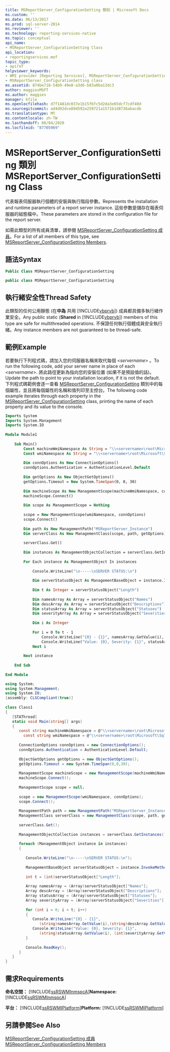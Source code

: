 ```yaml
---
title: MSReportServer_ConfigurationSetting 類別 | Microsoft Docs
ms.custom: ''
ms.date: 06/13/2017
ms.prod: sql-server-2014
ms.reviewer: ''
ms.technology: reporting-services-native
ms.topic: conceptual
api_name:
- MSReportServer_ConfigurationSetting Class
api_location:
- reportingservices.mof
topic_type:
- apiref
helpviewer_keywords:
- WMI provider [Reporting Services], MSReportServer_ConfigurationSetting class
- MSReportServer_ConfigurationSetting class
ms.assetid: 874be718-54b9-49e8-a3d6-b83a0ba13dc3
author: maggiesMSFT
ms.author: maggies
manager: kfile
ms.openlocfilehash: d7f1481dc037e1b15f6fc5d2da3e65dcf7cdf40d
ms.sourcegitcommit: ad4d92dce894592a259721a1571b1d8736abacdb
ms.translationtype: MT
ms.contentlocale: zh-TW
ms.lasthandoff: 08/04/2020
ms.locfileid: "87705969"
---
```

# <a name="msreportserver_configurationsetting-class"></a><span data-ttu-id="3afd7-102">MSReportServer_ConfigurationSetting 類別</span><span class="sxs-lookup"><span data-stu-id="3afd7-102">MSReportServer_ConfigurationSetting Class</span></span>
  <span data-ttu-id="3afd7-103">代表報表伺服器執行個體的安裝與執行階段參數。</span><span class="sxs-lookup"><span data-stu-id="3afd7-103">Represents the installation and runtime parameters of a report server instance.</span></span> <span data-ttu-id="3afd7-104">這些參數是儲存在報表伺服器的組態檔中。</span><span class="sxs-lookup"><span data-stu-id="3afd7-104">These parameters are stored in the configuration file for the report server.</span></span>  
  
 <span data-ttu-id="3afd7-105">如需此類型的所有成員清單，請參閱 [MSReportServer_ConfigurationSetting 成員](msreportserver-configurationsetting-members.md)。</span><span class="sxs-lookup"><span data-stu-id="3afd7-105">For a list of all members of this type, see [MSReportServer_ConfigurationSetting Members](msreportserver-configurationsetting-members.md).</span></span>  
  
## <a name="syntax"></a><span data-ttu-id="3afd7-106">語法</span><span class="sxs-lookup"><span data-stu-id="3afd7-106">Syntax</span></span>  
  
```vb  
Public Class MSReportServer_ConfigurationSetting  
```  
  
```csharp  
public class MSReportServer_ConfigurationSetting  
```  
  
## <a name="thread-safety"></a><span data-ttu-id="3afd7-107">執行緒安全性</span><span class="sxs-lookup"><span data-stu-id="3afd7-107">Thread Safety</span></span>  
 <span data-ttu-id="3afd7-108">此類型的任何公用靜態 (在**中為** 共用 [!INCLUDE[vbprvb](../../includes/vbprvb-md.md)]) 成員都具備多執行緒作業安全。</span><span class="sxs-lookup"><span data-stu-id="3afd7-108">Any public static (**Shared** in [!INCLUDE[vbprvb](../../includes/vbprvb-md.md)]) members of this type are safe for multithreaded operations.</span></span> <span data-ttu-id="3afd7-109">不保證任何執行個體成員安全執行緒。</span><span class="sxs-lookup"><span data-stu-id="3afd7-109">Any instance members are not guaranteed to be thread-safe.</span></span>  
  
## <a name="example"></a><span data-ttu-id="3afd7-110">範例</span><span class="sxs-lookup"><span data-stu-id="3afd7-110">Example</span></span>  
 <span data-ttu-id="3afd7-111">若要執行下列程式碼，請加入您的伺服器名稱來取代每個 \<*servername*> 。</span><span class="sxs-lookup"><span data-stu-id="3afd7-111">To run the following code, add your server name in place of each \<*servername*>.</span></span> <span data-ttu-id="3afd7-112">將此路徑更新為指向您的安裝位置 (如果不是預設值的話)。</span><span class="sxs-lookup"><span data-stu-id="3afd7-112">Update the path to point to your installation location, if it is not the default.</span></span> <span data-ttu-id="3afd7-113">下列程式碼範例會逐一查看 [MSReportServer_ConfigurationSetting](msreportserver-configurationsetting-class.md) 類別中的每個屬性，並且將每個屬性的名稱和值列印至主控台。</span><span class="sxs-lookup"><span data-stu-id="3afd7-113">The following code example iterates through each property in the [MSReportServer_ConfigurationSetting](msreportserver-configurationsetting-class.md) class, printing the name of each property and its value to the console.</span></span>  
  
```vb  
Imports System  
Imports System.Management  
Imports System.IO  
  
Module Module1  
  
    Sub Main()  
        Const machineWmiNamespace As String = "\\<servername>\root\Microsoft\SqlServer\ReportServer\<InstanceName>\v10"  
        Const wmiNamespace As String = "\\<servername>\root\Microsoft\SqlServer\ReportServer\<InstanceName>\v10:MSReportServer_ConfigurationSetting"  
  
        Dim connOptions As New ConnectionOptions()  
        connOptions.Authentication = AuthenticationLevel.Default  
  
        Dim getOptions As New ObjectGetOptions()  
        getOptions.Timeout = New System.TimeSpan(0, 0, 30)  
  
        Dim machineScope As New ManagementScope(machineWmiNamespace, connOptions)  
        machineScope.Connect()  
  
        Dim scope As ManagementScope = Nothing  
  
        scope = New ManagementScope(wmiNamespace, connOptions)  
        scope.Connect()  
  
        Dim path As New ManagementPath("MSReportServer_Instance")  
        Dim serverClass As New ManagementClass(scope, path, getOptions)  
  
        serverClass.Get()  
  
        Dim instances As ManagementObjectCollection = serverClass.GetInstances()  
  
        For Each instance As ManagementObject In instances  
  
            Console.WriteLine("\n-----\nSERVER STATUS:\n")  
  
            Dim serverStatusObject As ManagementBaseObject = instance.InvokeMethod("GetServerStatus", Nothing, Nothing)  
  
            Dim t As Integer = serverStatusObject("Length")  
  
            Dim namesArray As Array = serverStatusObject("Names")  
            Dim descArray As Array = serverStatusObject("Descriptions")  
            Dim statusArray As Array = serverStatusObject("Statuses")  
            Dim severityArray As Array = serverStatusObject("Severities")  
  
            Dim i As Integer  
  
            For i = 0 To t - 1  
                Console.WriteLine("{0} - {1}", namesArray.GetValue(i), descArray.GetValue(i))  
                Console.WriteLine("Value: {0}, Severity: {1}", statusArray.GetValue(i), severityArray.GetValue(i))  
            Next i  
  
        Next instance  
  
    End Sub  
  
End Module  
```  
  
```csharp  
using System;  
using System.Management;  
using System.IO;  
[assembly: CLSCompliant(true)]  
  
class Class1  
{  
   [STAThread]  
   static void Main(string[] args)  
   {  
      const string machineWmiNamespace = @"\\<servername>\root\Microsoft\SqlServer\ReportServer\<InstanceName>\v10";  
        const string wmiNamespace = @"\\<servername>\root\Microsoft\SqlServer\ReportServer\<InstanceName>\v10:MSReportServer_ConfigurationSetting";  
  
      ConnectionOptions connOptions = new ConnectionOptions();  
      connOptions.Authentication = AuthenticationLevel.Default;  
  
      ObjectGetOptions getOptions = new ObjectGetOptions();  
      getOptions.Timeout = new System.TimeSpan(0,0,30);  
  
      ManagementScope machineScope = new ManagementScope(machineWmiNamespace, connOptions);  
      machineScope.Connect();  
  
      ManagementScope scope = null;  
  
      scope = new ManagementScope(wmiNamespace, connOptions);  
      scope.Connect();  
  
      ManagementPath path = new ManagementPath("MSReportServer_Instance");  
      ManagementClass serverClass = new ManagementClass(scope, path, getOptions);  
  
      serverClass.Get();  
  
      ManagementObjectCollection instances = serverClass.GetInstances();  
  
      foreach (ManagementObject instance in instances)  
      {  
  
         Console.WriteLine("\n-----\nSERVER STATUS:\n");  
  
         ManagementBaseObject serverStatusObject = instance.InvokeMethod("GetServerStatus", null, null);  
  
         int t = (int)serverStatusObject["Length"];  
  
         Array namesArray = (Array)serverStatusObject["Names"];  
         Array descArray = (Array)serverStatusObject["Descriptions"];  
         Array statusArray = (Array)serverStatusObject["Statuses"];  
         Array severityArray = (Array)serverStatusObject["Severities"];  
  
         for (int i = 0; i < t; i++)  
         {  
            Console.WriteLine("{0} - {1}",  
               (string)namesArray.GetValue(i),(string)descArray.GetValue(i));  
            Console.WriteLine("Value: {0}, Severity: {1}",  
               (string)statusArray.GetValue(i), (int)severityArray.GetValue(i));  
         }  
  
         Console.ReadKey();  
      }  
   }  
}  
```  
  
## <a name="requirements"></a><span data-ttu-id="3afd7-114">需求</span><span class="sxs-lookup"><span data-stu-id="3afd7-114">Requirements</span></span>  
 <span data-ttu-id="3afd7-115">**命名空間：** [!INCLUDE[ssRSWMInmspcA](../../includes/ssrswminmspca-md.md)]</span><span class="sxs-lookup"><span data-stu-id="3afd7-115">**Namespace:** [!INCLUDE[ssRSWMInmspcA](../../includes/ssrswminmspca-md.md)]</span></span>  
  
 <span data-ttu-id="3afd7-116">**平台：** [!INCLUDE[ssRSWMIPlatform](../../includes/ssrswmiplatform-md.md)]</span><span class="sxs-lookup"><span data-stu-id="3afd7-116">**Platform:** [!INCLUDE[ssRSWMIPlatform](../../includes/ssrswmiplatform-md.md)]</span></span>  
  
## <a name="see-also"></a><span data-ttu-id="3afd7-117">另請參閱</span><span class="sxs-lookup"><span data-stu-id="3afd7-117">See Also</span></span>  
 [<span data-ttu-id="3afd7-118">MSReportServer_ConfigurationSetting 成員</span><span class="sxs-lookup"><span data-stu-id="3afd7-118">MSReportServer_ConfigurationSetting Members</span></span>](msreportserver-configurationsetting-members.md)  
  
  
